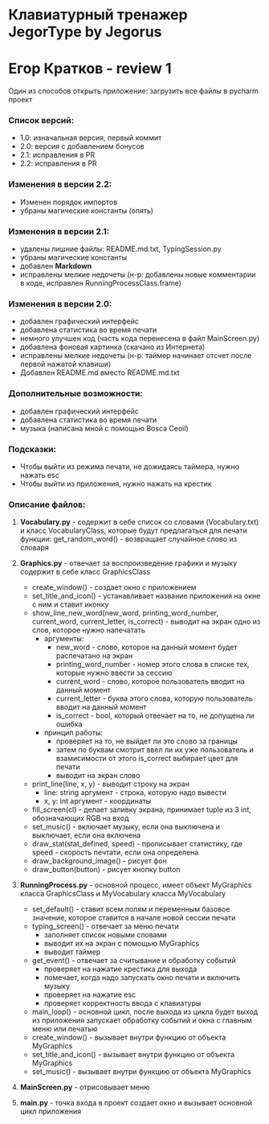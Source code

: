 # Клавиатурный тренажер JegorType by Jegorus 
# Егор Кратков - review 1

Один из способов открыть приложение: загрузить все файлы в pycharm проект

### Список версий:
- 1.0: изначальная версия, первый коммит
- 2.0: версия с добавлением бонусов
- 2.1: исправления в PR
- 2.2: исправления в PR

### Изменения в версии 2.2:
- Изменен порядок импортов
- убраны магические константы (опять)

### Изменения в версии 2.1:
- удалены лишние файлы: README.md.txt, TypingSession.py
- убраны магические константы
- добавлен **Markdown**
- исправлены мелкие недочеты (н-р: добавлены новые комментарии в коде, исправлен RunningProcessClass.frame) 

### Изменения в версии 2.0:
- добавлен графический интерфейс
- добавлена статистика во время печати
- немного улучшен код (часть кода перенесена в файл MainScreen.py)
- добавлена фоновая картинка (скачано из Интернета)
- исправлены мелкие недочеты (н-р: таймер начинает отсчет после первой нажатой клавиши)
- Добавлен README.md вместо README.md.txt

### Дополнительные возможности:
- добавлен графический интерфейс
- добавлена статистика во время печати
- музыка (написана мной с помощью Bosca Ceoil)

### Подсказки:
- Чтобы выйти из режима печати, не дожидаясь таймера, нужно нажать esc
- Чтобы выйти из приложения, нужно нажать на крестик

### Описание файлов:

1. **Vocabulary.py** - содержит в себе список со словами (Vocabulary.txt) и класс VocabularyClass, которые будут предлагаться для печати
	функции:
	get_random_word() - возвращает случайное слово из словаря

2. **Graphics.py** - отвечает за воспроизведение графики и музыку содержит в себе класс GraphicsClass
	
	- create_window() - создает окно с приложением
	- set_title_and_icon() - устанавливает название приложения на окне с ним и ставит иконку
	- show_line_new_word(new_word, printing_word_number, current_word, current_letter, is_correct) - выводит на экран одно из слов, которое нужно напечатать
		- аргументы:
			- new_word - слово, которое на данный момент будет распечатано на экран
			- printing_word_number - номер этого слова в списке тех, которые нужно ввести за сессию
			- current_word - слово, которое пользователь вводит на данный момент
			- current_letter - буква этого слова, которую пользователь вводит на данный момент
			- is_correct - bool, который отвечает на то, не допущена ли ошибка
		- принцип работы:
			- проверяет на то, не выйдет ли это слово за границы 
			- затем по буквам смотрит ввел ли их уже пользователь и взамисимости от этого is_correct выбирает цвет для печати
			- выводит на экран слово		 
	- print_line(line, x, y) - выводит строку на экран
		- line: string аргумент - строка, которую надо вывести
		- x, y: int аргумент - координаты
	- fill_screen(cl) - делает заливку экрана, принимает tuple из 3 int, обозначающих RGB на вход
	- set_music() - включает музыку, если она выключена и выключает, если она включена
	- draw_stat(stat_defined, speed) - прописывает статистику, где speed - скорость печтати, если она определена
	- draw_background_image() - рисует фон
	- draw_button(button) - рисует кнопку button

3. **RunningProcess.py** - основной процесс, имеет объект MyGraphics класса GraphicsClass и MyVocabulary класса MyVocabulary

	- set_default() - ставит всем полям и переменным базовое значение, которое ставится в начале новой сессии печати
	- typing_screen() - отвечает за меню печати
		- заполняет список новыми словами 
		- выводит их на экран с помощью MyGraphics  
		- выводит таймер
	- get_event() - отвечает за считывание и обработку событий
		- проверяет на нажатие крестика для выхода
		- помечает, когда надо запускать окно печати и включить музыку
		- проверяет на нажатие esc
		- проверяет корректность ввода с клавиатуры
	- main_loop() - основной цикл, после выхода из цикла будет выход из приложения запускает обработку событий и окна с главным меню или печатью
	- create_window() - вызывает внутри функцию от объекта MyGraphics
	- set_title_and_icon() - вызывает внутри функцию от объекта MyGraphics
	- set_music() - вызывает внутри функцию от объекта MyGraphics

4. **MainScreen.py** - отрисовывает меню

5. **main.py** - точка входа в проект
	создает окно и вызывает основной цикл приложения
